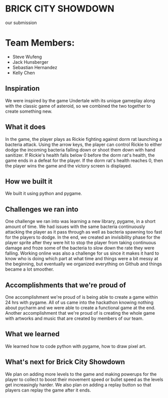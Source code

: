 # BRICK CITY SHOWDOWN
our submission
# Team Members:
- Steve Wufeng
- Jack Hunsberger
- Sebastian Hernandez
- Kelly Chen

## Inspiration
We were inspired by the game Undertale with its unique gameplay along with the classic game of asteroid, so we combined the two together to create something new.

## What it does
In the game, the player plays as Rickie fighting against dorm rat launching a bacteria attack. Using the arrow keys, the player can control Rickie to either dodge the incoming bacteria falling down or shoot them down with hand sanitizer. If Rickie's health falls below 0 before the dorm rat's health, the game ends in a defeat for the player. If the dorm rat's health reaches 0, then the player wins the game and the victory screen is displayed. 

## How we built it
We built it using python and pygame.

## Challenges we ran into
One challenge we ran into was learning a new library, pygame, in a short amount of time. We had issues with the same bacteria continuously attacking the player as it pass through as well as bacteria spawning too fast for the players to dodge. In the end, we created an invisibility phase for the player sprite after they were hit to stop the player from taking continuous damage and froze some of the bacteria to slow down the rate they were falling. Working online was also a challenge for us since it makes it hard to know who is doing which part at what time and things were a bit messy at the beginning, but eventually we organized everything on Github and things became a lot smoother. 

## Accomplishments that we're proud of
One accomplishment we're proud of is being able to create a game within 24 hrs with pygame. All of us came into the hackathon knowing nothing about pycharm and we were able to create a functional game at the end. Another accomplishment that we're proud of is creating the whole game with artworks and music that are created by members of our team.

## What we learned
We learned how to code python with pygame, how to draw pixel art. 

## What's next for Brick City Showdown
We plan on adding more levels to the game and making powerups for the player to collect to boost their movement speed or bullet speed as the levels get increasingly harder. We also plan on adding a replay button so that players can replay the game after it ends. 
